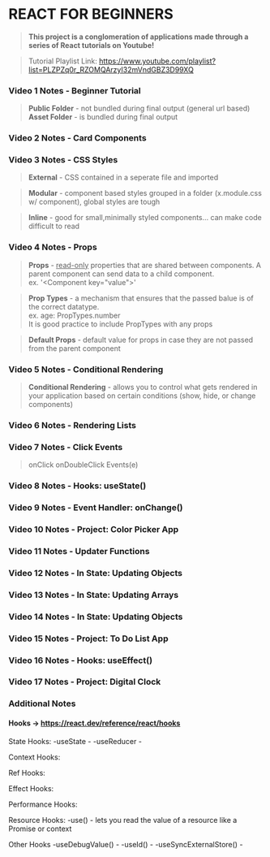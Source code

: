# REACT FOR BEGINNERS
> **This project is a conglomeration of applications made through a series of React tutorials on Youtube!**

> Tutorial Playlist Link: https://www.youtube.com/playlist?list=PLZPZq0r_RZOMQArzyI32mVndGBZ3D99XQ

### Video 1 Notes - Beginner Tutorial
> **Public Folder** - not bundled during final output (general url based)
> **Asset Folder** - is bundled during final output 

### Video 2 Notes - Card Components


### Video 3 Notes - CSS Styles
> **External** - CSS contained in a seperate file and imported

> **Modular** - component based styles grouped in a folder (x.module.css w/ component), global styles are tough

> **Inline** - good for small,minimally styled components... can make code difficult to read

### Video 4 Notes - Props
> **Props** - <ins>read-only</ins> properties that are shared between components. A parent component can send data to a child component.<br/> ex. '\<Component key="value">'
>

> **Prop Types** - a mechanism that ensures that the passed balue is of the correct datatype. <br/> ex. age: PropTypes.number <br/> It is good practice to include PropTypes with any props

> **Default Props** - default value for props in case they are not passed from the parent component

### Video 5 Notes - Conditional Rendering
> **Conditional Rendering** - allows you to control what gets rendered in your application based on certain conditions (show, hide, or change components)

### Video 6 Notes - Rendering Lists


### Video 7 Notes - Click Events
> onClick
> onDoubleClick
> Events(e)
### Video 8 Notes - Hooks: useState()
### Video 9 Notes - Event Handler: onChange()
### Video 10 Notes - Project: Color Picker App
### Video 11 Notes - Updater Functions
### Video 12 Notes - In State: Updating Objects
### Video 13 Notes - In State: Updating Arrays
### Video 14 Notes - In State: Updating Objects
### Video 15 Notes - Project: To Do List App
### Video 16 Notes - Hooks: useEffect()
### Video 17 Notes - Project: Digital Clock

### Additional Notes
#### Hooks -> https://react.dev/reference/react/hooks
State Hooks:
-useState - 
-useReducer - 

Context Hooks:

Ref Hooks:

Effect Hooks:

Performance Hooks:

Resource Hooks:
-use() - lets you read the value of a resource like a Promise or context

Other Hooks
-useDebugValue() - 
-useId() - 
-useSyncExternalStore() - 